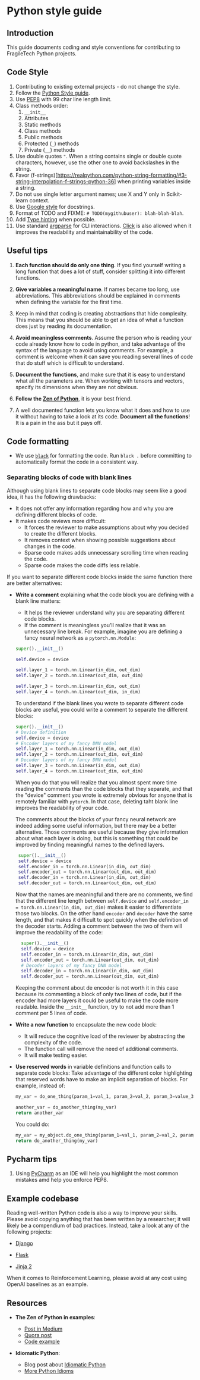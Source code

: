 # Python style guide

## Introduction

This guide documents coding and style conventions for contributing to FragileTech Python projects.
 
## Code Style

1. Contributing to existing external projects - do not change the style.
2. Follow the [Python Style guide](https://docs.python-guide.org/writing/style/).
3. Use [PEP8](https://www.python.org/dev/peps/pep-0008/) with 99 char line length limit.
4. Class methods order: 
    1. `__init__`
    2. Attributes
    3. Static methods
    4. Class methods 
    5. Public methods
    6. Protected (`_`) methods
    7. Private (`__`) methods
5. Use double quotes `"`. When a string contains single or double quote characters, however, use the other one to avoid
 backslashes in the string.
6. Favor (f-strings)[https://realpython.com/python-string-formatting/#3-string-interpolation-f-strings-python-36] 
when printing variables inside a string.
7. Do not use single letter argument names; use X and Y only in Scikit-learn context.
9. Use [Google style](https://sphinxcontrib-napoleon.readthedocs.io/en/latest/example_google.html) for docstrings.
10. Format of TODO and FIXME: `# TODO(mygithubuser): blah-blah-blah`.
11. Add [Type hinting](https://docs.python.org/3/library/typing.html) when possible.
12. Use standard [argparse](https://docs.python.org/3/library/argparse.html) for CLI interactions. 
[Click](https://click.palletsprojects.com/en/7.x/arguments/) is also allowed when it improves the readability and maintainability of the code.


## Useful tips

1. **Each function should do only one thing**. If you find yourself writing a long function that does a lot of stuff, consider
splitting it into different functions.

2. **Give variables a meaningful name**. If names became too long, use abbreviations. This abbreviations should be explained
in comments when defining the variable for the first time.

3. Keep in mind that coding is creating abstractions that hide complexity. This means that you should be able to get an
idea of what a function does just by reading its documentation.   

4. **Avoid meaningless comments**. Assume the person who is reading your code already know how to code in python, and take
advantage of the syntax of the language to avoid using comments. For example, a comment is welcome when it can save you
reading several lines of code that do stuff which is difficult to understand. 

5. **Document the functions**, and make sure that it is easy to understand what all the parameters are. When working with tensors
and vectors, specify its dimensions when they are not obvious.

6. **Follow the [Zen of Python](https://www.python.org/dev/peps/pep-0020/)**, it is your best friend.

7. A well documented function lets you know what it does and how to use it without having to take a look at its code.
**Document all the functions**! It is a pain in the ass but it pays off.

## Code formatting

- We use [`black`](https://black.readthedocs.io/en/stable/change_log.html) for formatting the code. 
Run `black .` before committing to automatically format the code in a consistent way.

### Separating blocks of code with blank lines

Although using blank lines to separate code 
blocks may seem like a good idea, it has the following drawbacks:
- It does not offer any information regarding how and why you are defining different blocks of code.
- It makes code reviews more difficult: 
    * It forces the reviewer to make assumptions about why you decided to create the different blocks.
    * It removes context when showing possible suggestions about changes in the code.
    * Sparse code makes adds unnecessary scrolling time when reading the code.
    * Sparse code makes the code diffs less reliable.
    
If you want to separate different code blocks inside the same function there are better alternatives:
- **Write a comment** explaining what the code block you are defining with a blank line matters:
    * It helps the reviewer understand why you are separating different code blocks.
    * If the comment is meaningless you'll realize that it was an unnecessary line break.
    For example, imagine you are defining a fancy neural network as a `pytorch.nn.Module`:
    ```python
    super().__init__()
  
    self.device = device
  
    self.layer_1 = torch.nn.Linear(in_dim, out_dim)
    self.layer_2 = torch.nn.Linear(out_dim, out_dim)
  
    self.layer_3 = torch.nn.Linear(in_dim, out_dim)
    self.layer_4 = torch.nn.Linear(out_dim, in_dim)
    ```
    To understand if the blank lines you wrote to separate different code blocks are useful,
     you could write a comment to separate the different blocks:
    ```python
    super().__init__()
    # Device definition
    self.device = device
    # Encoder layers of my fancy DNN model
    self.layer_1 = torch.nn.Linear(in_dim, out_dim)
    self.layer_2 = torch.nn.Linear(out_dim, out_dim)
    # Decoder layers of my fancy DNN model
    self.layer_3 = torch.nn.Linear(in_dim, out_dim)
    self.layer_4 = torch.nn.Linear(out_dim, out_dim)
    ```
   When you do that you will realize that you almost spent more time reading the comments than the
    code blocks that they separate, and that the "device" comment you wrote is extremely obvious for anyone that
    is remotely familiar with `pytorch`. In that case, deleting taht blank line improves the 
    readability of your code.
     
    The comments about the blocks of your fancy neural network are indeed adding 
    some useful information, but there may be a better alternative. 
    Those comments are useful because they give information about what each layer is doing, 
    but this is something that could be improved by finding meaningful names to the defined layers.
     
   ```python
    super().__init__()
    self.device = device
    self.encoder_in = torch.nn.Linear(in_dim, out_dim)
    self.encoder_out = torch.nn.Linear(out_dim, out_dim)
    self.decoder_in = torch.nn.Linear(in_dim, out_dim)
    self.decoder_out = torch.nn.Linear(out_dim, out_dim)
   ```
  Now that the names are meaningful and there are no comments, we find that the different line length between
  `self.device` and `self.encoder_in = torch.nn.Linear(in_dim, out_dim)` makes it easier 
  to differentiate those two blocks. On the other hand `encoder` and `decoder` have the same length, 
  and that makes it difficult to spot quickly when the definition of the decoder starts. 
  Adding a comment between the two of them will improve the readability of the code:
  
  ```python
    super().__init__()
    self.device = device
    self.encoder_in = torch.nn.Linear(in_dim, out_dim)
    self.encoder_out = torch.nn.Linear(out_dim, out_dim)
    # Decoder layers of my fancy DNN model
    self.decoder_in = torch.nn.Linear(in_dim, out_dim)
    self.decoder_out = torch.nn.Linear(out_dim, out_dim)
   ```
  Keeping the comment about de encoder is not worth it in this case because its commenting a block of only
  two lines of code, but if the encoder had more layers it could be useful to make the code 
  more readable. Inside the `__init__` function, try to not add more than 1 comment per 5 lines of code.
    
- **Write a new function** to encapsulate the new code block:
    * It will reduce the cognitive load of the reviewer by abstracting the complexity of the code.
    * The function call will remove the need of additional comments.
    * It will make testing easier.
    
- **Use reserved words** in variable definitions and function calls to separate code blocks:
    Take advantage of the different color highlighting that reserved words have to make an implicit separation of blocks.
     For example, instead of:
    ```python
    my_var = do_one_thing(param_1=val_1, param_2=val_2, param_3=value_3)
    
    another_var = do_another_thing(my_var)
    return another_var
    ```
    You could do:
    ```python
    my_var = my_object.do_one_thing(param_1=val_1, param_2=val_2, param_3=value_3)
    return do_another_thing(my_var)
    ``` 

## Pycharm tips

1. Using [PyCharm](https://www.jetbrains.com/pycharm/download/#section=linux) as an IDE will help you highlight the most
 common mistakes amd help you enforce PEP8.


## Example codebase

Reading well-written Python code is also a way to improve your skills. Please avoid copying anything that has been written
by a researcher; it will likely be a compendium of bad practices. Instead, take a look at any of the following projects:

- [Django](https://github.com/django/django)

- [Flask](https://github.com/pallets/flask)

- [Jinja 2](https://github.com/pallets/jinja)

When it comes to Reinforcement Learning, please avoid at any cost using OpenAI baselines as an example.


## Resources

- **The Zen of Python in examples**: 
    - [Post in Medium](https://medium.com/@Pythonidaer/a-brief-analysis-of-the-zen-of-python-2bfd3b76edbf)
    - [Quora post](https://www.quora.com/What-do-different-aphorisms-in-The-Zen-of-Python-mean)
    - [Code example](https://gist.github.com/evandrix/2030615)
    
- **Idiomatic Python**:
    - Blog post about [Idiomatic Python](https://medium.com/the-andela-way/idiomatic-python-coding-the-smart-way-cc560fa5f1d6)    
    - [More Python Idioms](http://prooffreaderplus.blogspot.com/2014/11/top-10-python-idioms-i-wished-id.html)
